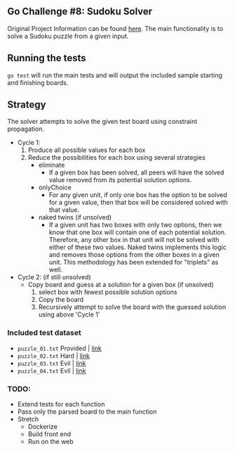## Go Challenge #8: Sudoku Solver
Original Project Information can be found [here](http://golang-challenge.org/go-challenge8/). The main functionality is to solve a Sudoku puzzle from a given input.

## Running the tests
`go test` will run the main tests and will output the included sample starting
and finishing boards.

## Strategy
The solver attempts to solve the given test board using constraint propagation.
- Cycle 1:
    1. Produce all possible values for each box
    2. Reduce the possibilities for each box using several strategies
        - eliminate
            - If a given box has been solved, all peers will have the solved value removed from its potential solution options.
        - onlyChoice
            - For any given unit, if only one box has the option to be solved for a given value, then that box will be considered solved with that value.
        - naked twins (if unsolved)
            - If a given unit has two boxes with only two options, then we know that one box will contain one of each potential solution.  Therefore, any other box in that unit will not be solved with either of these two values.  Naked twins implements this logic and removes those options from the other boxes in a given unit.  This methodology has been extended for "triplets" as well.
- Cycle 2: (if still unsolved)
    - Copy board and guess at a solution for a given box (if unsolved)
        1. select box with fewest possible solution options
        2. Copy the board
        3. Recursively attempt to solve the board with the guessed solution using above 'Cycle 1' 

### Included test dataset
* `puzzle_01.txt` Provided | [link](http://golang-challenge.org/go-challenge8/)
* `puzzle_02.txt` Hard | [link](http://www.websudoku.com/?level=3&set_id=1047193714)
* `puzzle_03.txt` Evil | [link](http://www.websudoku.com/?level=4&set_id=2508589900)
* `puzzle_04.txt` Evil | [link](http://www.websudoku.com/?level=4&set_id=1776784296)


### TODO:
- Extend tests for each function
- Pass only the parsed board to the main function
- Stretch
    - Dockerize
    - Build front end
    - Run on the web